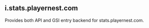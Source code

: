 i.stats.playernest.com
----------------------

Provides both API and GSI entry backend for stats.playernest.com.
